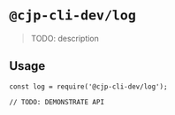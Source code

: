 # `@cjp-cli-dev/log`

> TODO: description

## Usage

```
const log = require('@cjp-cli-dev/log');

// TODO: DEMONSTRATE API
```
